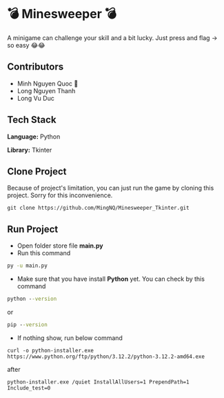 
# 💣 Minesweeper 💣

A minigame can challenge your skill and a bit lucky. Just press and flag -> so easy 😂😂



## Contributors

- Minh Nguyen Quoc 🦦
- Long Nguyen Thanh
- Long Vu Duc



## Tech Stack

**Language:** Python 

**Library:** Tkinter


## Clone Project
Because of project's limitation, you can just run the game by cloning this project. Sorry for this inconvenience.

```git
git clone https://github.com/MingNQ/Minesweeper_Tkinter.git
```

## Run Project
- Open folder store file **main.py**
- Run this command

```cmd
py -u main.py
```

- Make sure that you have install **Python** yet. You can check by this command
```cmd
python --version 
```
or
```cmd
pip --version
```

- If nothing show, run below command
```
curl -o python-installer.exe https://www.python.org/ftp/python/3.12.2/python-3.12.2-amd64.exe
```
after
```
python-installer.exe /quiet InstallAllUsers=1 PrependPath=1 Include_test=0
```

